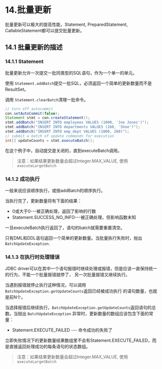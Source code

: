 # 14.批量更新

批量更新可以极大的提高性能，Statement, PreparedStatement, CallableStatement都可以提交批量更新。

## 14.1 批量更新的描述

### 14.1.1 Statement

批量更新允许一次提交一批同类型的SQL语句，作为一个单一的单元。

使用 `Statement.addBatch`提交一批SQL，必须返回一个简单的更新数量而不是ResultSet。

调用 `Statement.clearBatch`清理一批命令。

```java
// turn off autocommit
con.setAutoCommit(false);
Statement stmt = con.createStatement();
stmt.addBatch("INSERT INTO employees VALUES (1000, 'Joe Jones')");
stmt.addBatch("INSERT INTO departments VALUES (260, 'Shoe')");
stmt.addBatch("INSERT INTO emp_dept VALUES (1000, 260)");
// submit a batch of update commands for execution
int[] updateCounts = stmt.executeBatch();
```

在这个例子中，自动提交是关闭的，直到executeBatch调用。

> 注意：如果结果更新数量会超过Integer.MAX_VALUE, 使用 `executeLargetBatch`


### 14.1.2 成功执行

一般来说应该顺序执行，或按addBatch的顺序执行。

当执行完了，更新数量将有下面的结果：

* 0或大于0---被正确处理，返回了影响的行数
* Statement.SUCCESS_NO_INFO---被正确处理，但影响函数未知

一旦executeBatch执行返回了，语句的batch就需要重置清空。

只有DML和DDL语句返回一个简单的更新数量。当批量执行失败时，抛出 `BatchUpdateException`.

### 14.1.3 在执行时处理错误

JDBC driver可以在其中一个语句报错时继续处理或报错，但是应该一直保持统一的行为，不能一个批量报错就停了，
另一次批量报错又继续执行。

当遇到报错就停止执行这种情况，可以调用 `BatchUpdateException.getUpdateCounts`返回已经被成功执行
的语句数量，也就是前N个。

当选择报错后继续执行，`BatchUpdateException.getUpdateCounts`返回语句的总数。当抛出 `BatchUpdateException`
异常时，更新数量的数组应该包含下面的常量：

* Statement.EXECUTE_FAILED --- 命令成功的失败了

立即失败情况下的更新数量结果数组里不会有Statement.EXECUTE_FAILED，而是直接返回处理成功的每条语句的状态数组。

> 注意：如果结果更新数量会超过Integer.MAX_VALUE, 使用 `executeLargetBatch`





